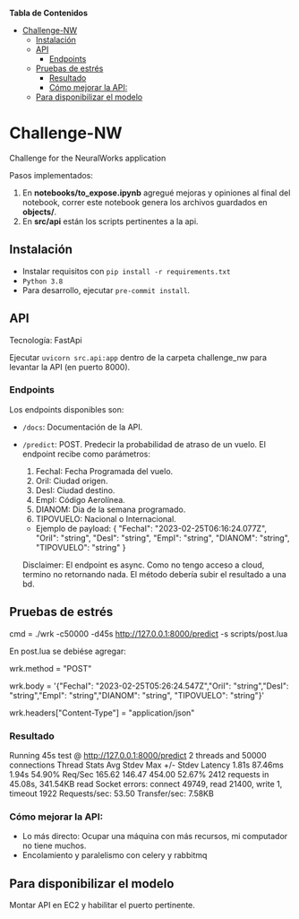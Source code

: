 <!-- START doctoc generated TOC please keep comment here to allow auto update -->
<!-- DON'T EDIT THIS SECTION, INSTEAD RE-RUN doctoc TO UPDATE -->
**Tabla de Contenidos**

- [Challenge-NW](#challenge-nw)
  - [Instalación](#instalaci%C3%B3n)
  - [API](#api)
    - [Endpoints](#endpoints)
  - [Pruebas de estrés](#pruebas-de-estr%C3%A9s)
    - [Resultado](#resultado)
    - [Cómo mejorar la API:](#c%C3%B3mo-mejorar-la-api)
  - [Para disponibilizar el modelo](#para-disponibilizar-el-modelo)

<!-- END doctoc generated TOC please keep comment here to allow auto update -->

# Challenge-NW
Challenge for the NeuralWorks application

Pasos implementados:

  1. En **notebooks/to_expose.ipynb** agregué mejoras y opiniones al final del notebook, correr este notebook genera los archivos guardados en **objects/**.
  2. En **src/api** están los scripts pertinentes a la api.


## Instalación

- Instalar requisitos con `pip install -r requirements.txt`
- `Python 3.8`
- Para desarrollo, ejecutar `pre-commit install`.

## API

Tecnología: FastApi

Ejecutar `uvicorn src.api:app` dentro de la carpeta challenge_nw para levantar la API (en puerto 8000).

### Endpoints

Los endpoints disponibles son:
- `/docs`: Documentación de la API.

- `/predict`: POST. Predecir la probabilidad de atraso de un vuelo.
El endpoint recibe como parámetros:

  1. FechaI: Fecha Programada del vuelo.
  2. OriI: Ciudad origen.
  3. DesI: Ciudad destino.
  4. EmpI: Código Aerolínea.
  5. DIANOM: Dia de la semana programado.
  6. TIPOVUELO: Nacional o Internacional.

  - Ejemplo de payload: {
    "FechaI": "2023-02-25T06:16:24.077Z",
    "OriI": "string",
    "DesI": "string",
    "EmpI": "string",
    "DIANOM": "string",
    "TIPOVUELO": "string"
  }

  Disclaimer: El endpoint es async. Como no tengo acceso a cloud, termino no retornando nada. El método debería subir el resultado a una bd.


## Pruebas de estrés

cmd = ./wrk -c50000 -d45s http://127.0.0.1:8000/predict -s scripts/post.lua

En post.lua se debiése agregar:

wrk.method = "POST"

wrk.body = '{"FechaI": "2023-02-25T05:26:24.547Z","OriI": "string","DesI": "string","EmpI": "string","DIANOM": "string", "TIPOVUELO": "string"}'

wrk.headers["Content-Type"] = "application/json"

### Resultado

Running 45s test @ http://127.0.0.1:8000/predict
  2 threads and 50000 connections
  Thread Stats   Avg      Stdev     Max   +/- Stdev
    Latency     1.81s    87.46ms   1.94s    54.90%
    Req/Sec   165.62    146.47   454.00     52.67%
  2412 requests in 45.08s, 341.54KB read
  Socket errors: connect 49749, read 21400, write 1, timeout 1922
Requests/sec:     53.50
Transfer/sec:      7.58KB

### Cómo mejorar la API:
  - Lo más directo: Ocupar una máquina con más recursos, mi computador no tiene muchos.
  - Encolamiento y paralelismo con celery y rabbitmq

## Para disponibilizar el modelo

Montar API en EC2 y habilitar el puerto pertinente.
